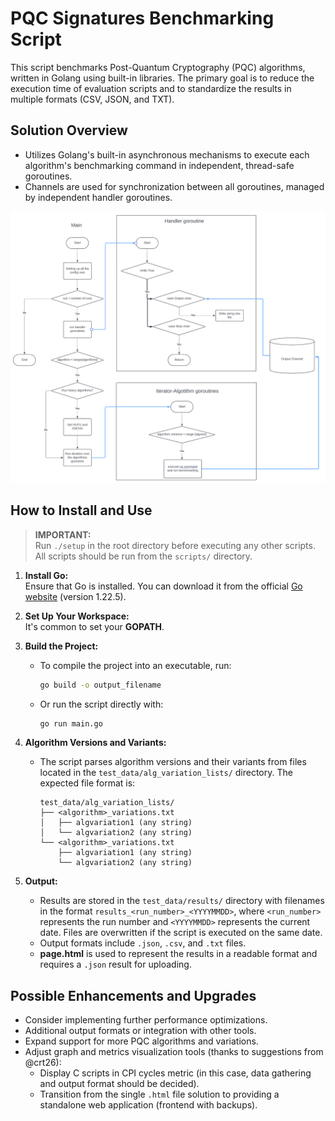 # PQC Signatures Benchmarking Script

This script benchmarks Post-Quantum Cryptography (PQC) algorithms, written in Golang using built-in libraries. The primary goal is to reduce the execution time of evaluation scripts and to standardize the results in multiple formats (CSV, JSON, and TXT).

## Solution Overview

- Utilizes Golang's built-in asynchronous mechanisms to execute each algorithm's benchmarking command in independent, thread-safe goroutines.
- Channels are used for synchronization between all goroutines, managed by independent handler goroutines.

![Solution Diagram](documentation_images/image.png)

## How to Install and Use

> **IMPORTANT:**  
> Run `./setup` in the root directory before executing any other scripts. All scripts should be run from the `scripts/` directory.

1. **Install Go:**  
   Ensure that Go is installed. You can download it from the official [Go website](https://go.dev/dl/) (version 1.22.5).

2. **Set Up Your Workspace:**  
   It's common to set your **GOPATH**.

3. **Build the Project:**
   - To compile the project into an executable, run:
     ```bash
     go build -o output_filename
     ```
   - Or run the script directly with:
     ```bash
     go run main.go
     ```

4. **Algorithm Versions and Variants:**
   - The script parses algorithm versions and their variants from files located in the `test_data/alg_variation_lists/` directory. The expected file format is:
     ```
     test_data/alg_variation_lists/
     ├── <algorithm>_variations.txt
     │   ├── algvariation1 (any string)
     │   └── algvariation2 (any string)
     └── <algorithm>_variations.txt
         ├── algvariation1 (any string)
         └── algvariation2 (any string)
     ```

5. **Output:**
   - Results are stored in the `test_data/results/` directory with filenames in the format `results_<run_number>_<YYYYMMDD>`, where `<run_number>` represents the run number and `<YYYYMMDD>` represents the current date. Files are overwritten if the script is executed on the same date.
   - Output formats include `.json`, `.csv`, and `.txt` files.
   - **page.html** is used to represent the results in a readable format and requires a `.json` result for uploading.

## Possible Enhancements and Upgrades

- Consider implementing further performance optimizations.
- Additional output formats or integration with other tools.
- Expand support for more PQC algorithms and variations.
- Adjust graph and metrics visualization tools (thanks to suggestions from @crt26):
  - Display C scripts in CPI cycles metric (in this case, data gathering and output format should be decided).
  - Transition from the single `.html` file solution to providing a standalone web application (frontend with backups).
